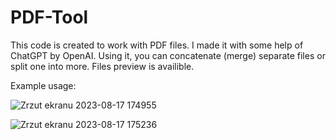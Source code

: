 # PDF-Tool

This code is created to work with PDF files. I made it with some help of ChatGPT by OpenAI. Using it, you can concatenate (merge) separate files or split one into more. Files preview is availible.

Example usage:

![Zrzut ekranu 2023-08-17 174955](https://github.com/wikhud/PDF-Tool/assets/99511332/37bfa957-9eb5-434e-af7d-2e139c4f200b)

![Zrzut ekranu 2023-08-17 175236](https://github.com/wikhud/PDF-Tool/assets/99511332/2ace2b6d-7da6-4df3-b041-5e9c3efee7d3)

